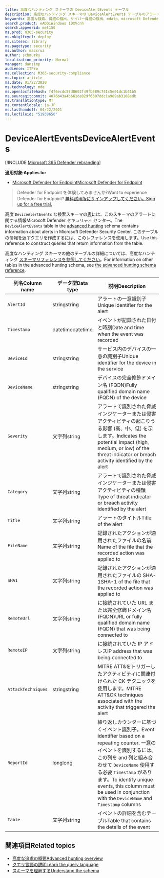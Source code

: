 ```yaml
---
title: 高度なハンティング スキーマの DeviceAlertEvents テーブル
description: 高度なハンティング スキーマの DeviceAlertEvents テーブルのアラート生成イベントについて説明します。
keywords: 高度な検索、脅威の検出、サイバー脅威の検出、mdatp、microsoft Defender atp、エンドポイント用の microsoft Defender、wdatp 検索、クエリ、テレメトリ、スキーマ参照、kusto、table、column、データ型、説明、DeviceAlertEvents、アラート、重大度、カテゴリ
search.product: eADQiWindows 10XVcnh
search.appverid: met150
ms.prod: m365-security
ms.mktglfcycl: deploy
ms.sitesec: library
ms.pagetype: security
ms.author: maccruz
author: schmurky
localization_priority: Normal
manager: dansimp
audience: ITPro
ms.collection: M365-security-compliance
ms.topic: article
ms.date: 01/22/2020
ms.technology: mde
ms.openlocfilehash: f4f6ecdc57d8602f49fb389c741c5e01dc1b41b5
ms.sourcegitcommit: 4076b43a4b661de029f6307ddc1a989ab3108edb
ms.translationtype: MT
ms.contentlocale: ja-JP
ms.lasthandoff: 04/22/2021
ms.locfileid: "51939650"
---
```

# <a name="devicealertevents"></a><span data-ttu-id="181f4-104">DeviceAlertEvents</span><span class="sxs-lookup"><span data-stu-id="181f4-104">DeviceAlertEvents</span></span>

[!INCLUDE [Microsoft 365 Defender rebranding](../../includes/microsoft-defender.md)]

<span data-ttu-id="181f4-105">**適用対象:**</span><span class="sxs-lookup"><span data-stu-id="181f4-105">**Applies to:**</span></span>
- [<span data-ttu-id="181f4-106">Microsoft Defender for Endpoint</span><span class="sxs-lookup"><span data-stu-id="181f4-106">Microsoft Defender for Endpoint</span></span>](https://go.microsoft.com/fwlink/p/?linkid=2154037)



><span data-ttu-id="181f4-107">Defender for Endpoint を体験してみませんか?</span><span class="sxs-lookup"><span data-stu-id="181f4-107">Want to experience Defender for Endpoint?</span></span> [<span data-ttu-id="181f4-108">無料試用版にサインアップしてください。</span><span class="sxs-lookup"><span data-stu-id="181f4-108">Sign up for a free trial.</span></span>](https://www.microsoft.com/microsoft-365/windows/microsoft-defender-atp?ocid=docs-wdatp-advancedhuntingref-abovefoldlink)

<span data-ttu-id="181f4-109">高度 `DeviceAlertEvents` な検索スキーマの[表](advanced-hunting-overview.md)には、このスキーマのアラートに関する情報Microsoft Defender セキュリティ センター。</span><span class="sxs-lookup"><span data-stu-id="181f4-109">The `DeviceAlertEvents` table in the [advanced hunting](advanced-hunting-overview.md) schema contains information about alerts in Microsoft Defender Security Center.</span></span> <span data-ttu-id="181f4-110">このテーブルの情報を返すクエリを作成するには、このレファレンスを使用します。</span><span class="sxs-lookup"><span data-stu-id="181f4-110">Use this reference to construct queries that return information from the table.</span></span>

<span data-ttu-id="181f4-111">高度なハンティング スキーマの他のテーブルの詳細については、高度なハンティング [スキーマリファレンスを参照してください](advanced-hunting-schema-reference.md)。</span><span class="sxs-lookup"><span data-stu-id="181f4-111">For information on other tables in the advanced hunting schema, see [the advanced hunting schema reference](advanced-hunting-schema-reference.md).</span></span>

| <span data-ttu-id="181f4-112">列名</span><span class="sxs-lookup"><span data-stu-id="181f4-112">Column name</span></span> | <span data-ttu-id="181f4-113">データ型</span><span class="sxs-lookup"><span data-stu-id="181f4-113">Data type</span></span> | <span data-ttu-id="181f4-114">説明</span><span class="sxs-lookup"><span data-stu-id="181f4-114">Description</span></span> |
|-------------|-----------|-------------|
| `AlertId` | <span data-ttu-id="181f4-115">string</span><span class="sxs-lookup"><span data-stu-id="181f4-115">string</span></span> | <span data-ttu-id="181f4-116">アラートの一意識別子</span><span class="sxs-lookup"><span data-stu-id="181f4-116">Unique identifier for the alert</span></span> |
| `Timestamp` | <span data-ttu-id="181f4-117">datetime</span><span class="sxs-lookup"><span data-stu-id="181f4-117">datetime</span></span> | <span data-ttu-id="181f4-118">イベントが記録された日付と時刻</span><span class="sxs-lookup"><span data-stu-id="181f4-118">Date and time when the event was recorded</span></span> |
| `DeviceId` | <span data-ttu-id="181f4-119">string</span><span class="sxs-lookup"><span data-stu-id="181f4-119">string</span></span> | <span data-ttu-id="181f4-120">サービス内のデバイスの一意の識別子</span><span class="sxs-lookup"><span data-stu-id="181f4-120">Unique identifier for the device in the service</span></span> |
| `DeviceName` | <span data-ttu-id="181f4-121">string</span><span class="sxs-lookup"><span data-stu-id="181f4-121">string</span></span> | <span data-ttu-id="181f4-122">デバイスの完全修飾ドメイン名 (FQDN)</span><span class="sxs-lookup"><span data-stu-id="181f4-122">Fully qualified domain name (FQDN) of the device</span></span> |
| `Severity` | <span data-ttu-id="181f4-123">文字列</span><span class="sxs-lookup"><span data-stu-id="181f4-123">string</span></span> | <span data-ttu-id="181f4-124">アラートで識別された脅威インジケーターまたは侵害アクティビティの起こりうる影響 (高、中、低) を示します。</span><span class="sxs-lookup"><span data-stu-id="181f4-124">Indicates the potential impact (high, medium, or low) of the threat indicator or breach activity identified by the alert</span></span> |
| `Category` | <span data-ttu-id="181f4-125">文字列</span><span class="sxs-lookup"><span data-stu-id="181f4-125">string</span></span> | <span data-ttu-id="181f4-126">アラートで識別された脅威インジケーターまたは侵害アクティビティの種類</span><span class="sxs-lookup"><span data-stu-id="181f4-126">Type of threat indicator or breach activity identified by the alert</span></span> |
| `Title` | <span data-ttu-id="181f4-127">文字列</span><span class="sxs-lookup"><span data-stu-id="181f4-127">string</span></span> | <span data-ttu-id="181f4-128">アラートのタイトル</span><span class="sxs-lookup"><span data-stu-id="181f4-128">Title of the alert</span></span> |
| `FileName` | <span data-ttu-id="181f4-129">文字列</span><span class="sxs-lookup"><span data-stu-id="181f4-129">string</span></span> | <span data-ttu-id="181f4-130">記録されたアクションが適用されたファイルの名前</span><span class="sxs-lookup"><span data-stu-id="181f4-130">Name of the file that the recorded action was applied to</span></span> |
| `SHA1` | <span data-ttu-id="181f4-131">文字列</span><span class="sxs-lookup"><span data-stu-id="181f4-131">string</span></span> | <span data-ttu-id="181f4-132">記録されたアクションが適用されたファイルの SHA-1</span><span class="sxs-lookup"><span data-stu-id="181f4-132">SHA-1 of the file that the recorded action was applied to</span></span> |
| `RemoteUrl` | <span data-ttu-id="181f4-133">文字列</span><span class="sxs-lookup"><span data-stu-id="181f4-133">string</span></span> | <span data-ttu-id="181f4-134">に接続されていた URL または完全修飾ドメイン名 (FQDN)</span><span class="sxs-lookup"><span data-stu-id="181f4-134">URL or fully qualified domain name (FQDN) that was being connected to</span></span> |
| `RemoteIP` | <span data-ttu-id="181f4-135">文字列</span><span class="sxs-lookup"><span data-stu-id="181f4-135">string</span></span> | <span data-ttu-id="181f4-136">に接続されていた IP アドレス</span><span class="sxs-lookup"><span data-stu-id="181f4-136">IP address that was being connected to</span></span> |
| `AttackTechniques` | <span data-ttu-id="181f4-137">string</span><span class="sxs-lookup"><span data-stu-id="181f4-137">string</span></span> | <span data-ttu-id="181f4-138">MITRE ATT&をトリガーしたアクティビティに関連付けられた CK テクニックを使用します。</span><span class="sxs-lookup"><span data-stu-id="181f4-138">MITRE ATT&CK techniques associated with the activity that triggered the alert</span></span> |
| `ReportId` | <span data-ttu-id="181f4-139">long</span><span class="sxs-lookup"><span data-stu-id="181f4-139">long</span></span> | <span data-ttu-id="181f4-140">繰り返しカウンターに基づくイベント識別子。</span><span class="sxs-lookup"><span data-stu-id="181f4-140">Event identifier based on a repeating counter.</span></span> <span data-ttu-id="181f4-141">一意のイベントを識別するには、この列を and 列と組み合わせて `DeviceName` 使用する必要 `Timestamp` があります。</span><span class="sxs-lookup"><span data-stu-id="181f4-141">To identify unique events, this column must be used in conjunction with the `DeviceName` and `Timestamp` columns</span></span> |
| `Table` | <span data-ttu-id="181f4-142">文字列</span><span class="sxs-lookup"><span data-stu-id="181f4-142">string</span></span> | <span data-ttu-id="181f4-143">イベントの詳細を含むテーブル</span><span class="sxs-lookup"><span data-stu-id="181f4-143">Table that contains the details of the event</span></span> |

## <a name="related-topics"></a><span data-ttu-id="181f4-144">関連項目</span><span class="sxs-lookup"><span data-stu-id="181f4-144">Related topics</span></span>
- [<span data-ttu-id="181f4-145">高度な追求の概要</span><span class="sxs-lookup"><span data-stu-id="181f4-145">Advanced hunting overview</span></span>](advanced-hunting-overview.md)
- [<span data-ttu-id="181f4-146">クエリ言語の説明</span><span class="sxs-lookup"><span data-stu-id="181f4-146">Learn the query language</span></span>](advanced-hunting-query-language.md)
- [<span data-ttu-id="181f4-147">スキーマを理解する</span><span class="sxs-lookup"><span data-stu-id="181f4-147">Understand the schema</span></span>](advanced-hunting-schema-reference.md)
